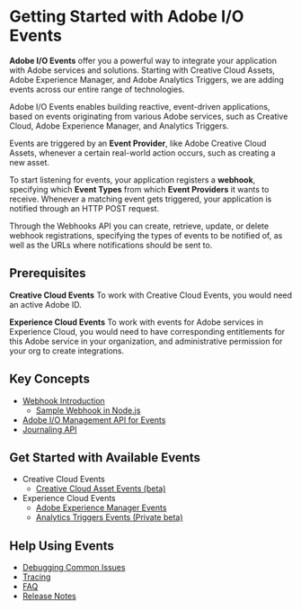 # Getting Started with Adobe I/O Events

**Adobe I/O Events** offer you a powerful way to integrate your application with Adobe services and solutions. Starting with Creative Cloud Assets, Adobe Experience Manager, and Adobe Analytics Triggers, we are adding events across our entire range of technologies. 

Adobe I/O Events enables building reactive, event-driven applications, based on events originating from various Adobe services, such as Creative Cloud, Adobe Experience Manager, and Analytics Triggers.

Events are triggered by an **Event Provider**, like Adobe Creative Cloud Assets, whenever a certain real-world action occurs, such as creating a new asset.

To start listening for events, your application registers a **webhook**, specifying which **Event Types** from which **Event Providers** it wants to receive. Whenever a matching event gets triggered, your application is notified through an HTTP POST request.

Through the Webhooks API you can create, retrieve, update, or delete webhook registrations, specifying the types of events to be notified of, as well as the URLs where notifications should be sent to.

## Prerequisites

**Creative Cloud Events**
To work with Creative Cloud Events, you would need an active Adobe ID.

**Experience Cloud Events**
To work with events for Adobe services in Experience Cloud, you would need to have corresponding entitlements for this Adobe service in your organization, and administrative permission for your org to create integrations. 

## Key Concepts
- [Webhook Introduction](intro/webhook_docs_intro.md)
    - [Sample Webhook in Node.js](https://github.com/adobeio/io-event-sample-webhook)
- [Adobe I/O Management API for Events](intro/events-api.md)
- [Journaling API](intro/journaling_api.md)

## Get Started with Available Events
- Creative Cloud Events
    - [Creative Cloud Asset Events (beta)](using/cc-asset-event-setup.md)
- Experience Cloud Events
    - [Adobe Experience Manager Events](using/aem-event-setup.md)
    - [Analytics Triggers Events (Private beta)](using/analytics-triggers-event-setup.md)

## Help Using Events
- [Debugging Common Issues](help/debug.md)  
- [Tracing](help/tracing.md)  
- [FAQ](help/faq.md)
- [Release Notes](help/release_notes.md)
